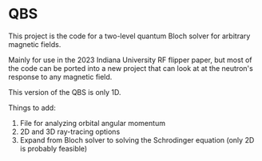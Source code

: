 # QBS
This project is the code for a two-level quantum Bloch solver for arbitrary magnetic fields.

Mainly for use in the 2023 Indiana University RF flipper paper, but most of the code can be ported into a new project that can look at at the neutron's response to any magnetic field.

This version of the QBS is only 1D.

Things to add:
1. File for analyzing orbital angular momentum
2. 2D and 3D ray-tracing options
3. Expand from Bloch solver to solving the Schrodinger equation (only 2D is probably feasible)
